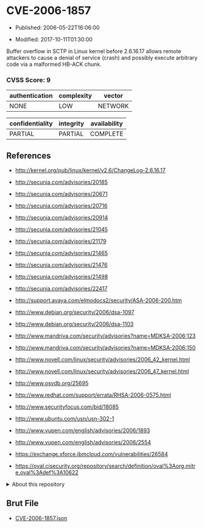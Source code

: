 # CVE-2006-1857

- Published: 2006-05-22T16:06:00

- Modified: 2017-10-11T01:30:00

Buffer overflow in SCTP in Linux kernel before 2.6.16.17 allows remote attackers to cause a denial of service (crash) and possibly execute arbitrary code via a malformed HB-ACK chunk.

### CVSS Score: **9**

| authentication | complexity | vector |
| --- | --- | --- |
| NONE | LOW | NETWORK |

| confidentiality | integrity | availability |
| --- | --- | --- |
| PARTIAL | PARTIAL | COMPLETE |

## References

* http://kernel.org/pub/linux/kernel/v2.6/ChangeLog-2.6.16.17

* http://secunia.com/advisories/20185

* http://secunia.com/advisories/20671

* http://secunia.com/advisories/20716

* http://secunia.com/advisories/20914

* http://secunia.com/advisories/21045

* http://secunia.com/advisories/21179

* http://secunia.com/advisories/21465

* http://secunia.com/advisories/21476

* http://secunia.com/advisories/21498

* http://secunia.com/advisories/22417

* http://support.avaya.com/elmodocs2/security/ASA-2006-200.htm

* http://www.debian.org/security/2006/dsa-1097

* http://www.debian.org/security/2006/dsa-1103

* http://www.mandriva.com/security/advisories?name=MDKSA-2006:123

* http://www.mandriva.com/security/advisories?name=MDKSA-2006:150

* http://www.novell.com/linux/security/advisories/2006_42_kernel.html

* http://www.novell.com/linux/security/advisories/2006_47_kernel.html

* http://www.osvdb.org/25695

* http://www.redhat.com/support/errata/RHSA-2006-0575.html

* http://www.securityfocus.com/bid/18085

* http://www.ubuntu.com/usn/usn-302-1

* http://www.vupen.com/english/advisories/2006/1893

* http://www.vupen.com/english/advisories/2006/2554

* https://exchange.xforce.ibmcloud.com/vulnerabilities/26584

* https://oval.cisecurity.org/repository/search/definition/oval%3Aorg.mitre.oval%3Adef%3A10622

<details>
<summary>About this repository</summary> 

  This repository is part of the project [Live Hack CVE](https://github.com/Live-Hack-CVE). Main website can be found [www.live-hack.org](https://www.live-hack.org) 
  
  Made by [Sn0wAlice](https://github.com/Sn0wAlice) for the people that care about security and need to have a feed of the latest CVEs. Hope you enjoy it, don't forget to star the repo and follow me on [Twitter](https://twitter.com/Sn0wAlice) and [Github](https://github.com/Sn0wAlice). And that is my [personnal website](https://www.alice-snow.me/)

  - [Home Page](https://github.com/Live-Hack-CVE)
  - [Framework](https://github.com/Live-Hack-CVE/cve-framework)
  - [CVE database](https://github.com/Live-Hack-CVE/full_database)
  - [Changelog](https://github.com/Live-Hack-CVE/Changelog)
</details>

## Brut File

* [CVE-2006-1857.json](https://raw.githubusercontent.com/Live-Hack-CVE/full_database/main/cves/2006/CVE-2006-1857.json)

